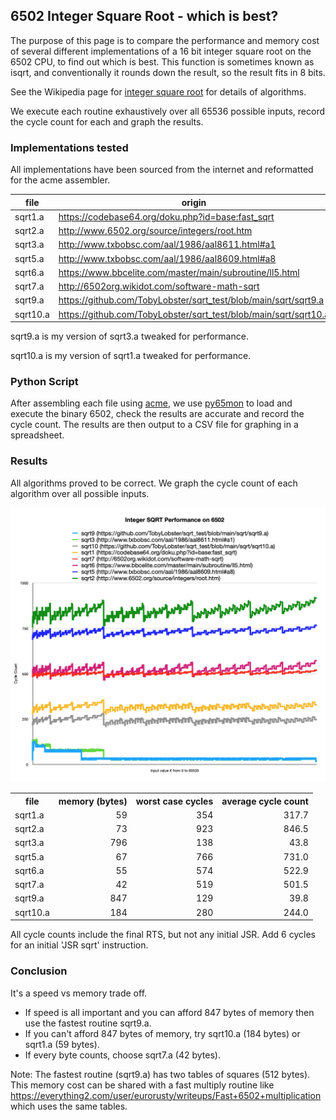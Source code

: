 <style>
td.myTableLeft {
  text-align: left;
}
td.myTableCentre {
  text-align: centre;
}
td.myTableRight {
  text-align: right;
}
</style>

## 6502 Integer Square Root - which is best? ##

The purpose of this page is to compare the performance and memory cost of several different implementations of a 16 bit integer square root on the 6502 CPU, to find out which is best.
This function is sometimes known as isqrt, and conventionally it rounds down the result, so the result fits in 8 bits.

See the Wikipedia page for [integer square root](https://en.wikipedia.org/wiki/Integer_square_root) for details of algorithms.

We execute each routine exhaustively over all 65536 possible inputs, record the cycle count for each and graph the results.

### Implementations tested
All implementations have been sourced from the internet and reformatted for the acme assembler.

| file     | origin                                                           |
| -------- | ---------------------------------------------------------------- |
| sqrt1.a  | https://codebase64.org/doku.php?id=base:fast_sqrt                |
| sqrt2.a  | http://www.6502.org/source/integers/root.htm                     |
| sqrt3.a  | http://www.txbobsc.com/aal/1986/aal8611.html#a1                  |
| sqrt5.a  | http://www.txbobsc.com/aal/1986/aal8609.html#a8                  |
| sqrt6.a  | https://www.bbcelite.com/master/main/subroutine/ll5.html         |
| sqrt7.a  | http://6502org.wikidot.com/software-math-sqrt                    |
| sqrt9.a  | https://github.com/TobyLobster/sqrt_test/blob/main/sqrt/sqrt9.a  |
| sqrt10.a | https://github.com/TobyLobster/sqrt_test/blob/main/sqrt/sqrt10.a | 

sqrt9.a is my version of sqrt3.a tweaked for performance.

sqrt10.a is my version of sqrt1.a tweaked for performance.

### Python Script
After assembling each file using [acme](https://github.com/meonwax/acme), we use [py65mon](https://github.com/mnaberez/py65/blob/master/docs/index.rst) to load and execute the binary 6502, check the results are accurate and record the cycle count.
The results are then output to a CSV file for graphing in a spreadsheet.

### Results

All algorithms proved to be correct. We graph the cycle count of each algorithm over all possible inputs.

![SQRT Performance Comparison](./sqrt.png)

<table>
<tr>
<th onclick="sortTable(0)">file</th>
<th onclick="sortTable(1)">memory (bytes)</th>
<th onclick="sortTable(2)">worst case cycles</th>
<th onclick="sortTable(3)">average cycle count</th>
</tr>
<tr><td class="myTableLeft">sqrt1.a</td>  <td class="myTableRight"> 59</td> <td class="myTableRight">354</td> <td class="myTableRight">317.7</td></tr>
<tr><td class="myTableLeft">sqrt2.a</td>  <td class="myTableRight"> 73</td> <td class="myTableRight">923</td> <td class="myTableRight">846.5</td></tr>
<tr><td class="myTableLeft">sqrt3.a</td>  <td class="myTableRight">796</td> <td class="myTableRight">138</td> <td class="myTableRight"> 43.8</td></tr>
<tr><td class="myTableLeft">sqrt5.a</td>  <td class="myTableRight"> 67</td> <td class="myTableRight">766</td> <td class="myTableRight">731.0</td></tr>
<tr><td class="myTableLeft">sqrt6.a</td>  <td class="myTableRight"> 55</td> <td class="myTableRight">574</td> <td class="myTableRight">522.9</td></tr>
<tr><td class="myTableLeft">sqrt7.a</td>  <td class="myTableRight"> 42</td> <td class="myTableRight">519</td> <td class="myTableRight">501.5</td></tr>
<tr><td class="myTableLeft">sqrt9.a</td>  <td class="myTableRight">847</td> <td class="myTableRight">129</td> <td class="myTableRight"> 39.8</td></tr>
<tr><td class="myTableLeft">sqrt10.a</td> <td class="myTableRight">184</td> <td class="myTableRight">280</td> <td class="myTableRight">244.0</td></tr>
</table>

<script>
 function sortTable(n) {
  var table, rows, switching, i, x, y, shouldSwitch, dir, switchcount = 0;
  table = document.getElementById("myTable2");
  switching = true;
  // Set the sorting direction to ascending:
  dir = "asc";
  /* Make a loop that will continue until
  no switching has been done: */
  while (switching) {
    // Start by saying: no switching is done:
    switching = false;
    rows = table.rows;
    /* Loop through all table rows (except the
    first, which contains table headers): */
    for (i = 1; i < (rows.length - 1); i++) {
      // Start by saying there should be no switching:
      shouldSwitch = false;
      /* Get the two elements you want to compare,
      one from current row and one from the next: */
      x = rows[i].getElementsByTagName("TD")[n];
      y = rows[i + 1].getElementsByTagName("TD")[n];
      /* Check if the two rows should switch place,
      based on the direction, asc or desc: */
      if (dir == "asc") {
        if (x.innerHTML.localeCompare(y.innerHTML, undefined, {numeric: true, sensitivity: 'base'}) > 0) {
          // If so, mark as a switch and break the loop:
          shouldSwitch = true;
          break;
        }
      } else if (dir == "desc") {
        if (x.innerHTML.localeCompare(y.innerHTML, undefined, {numeric: true, sensitivity: 'base'}) < 0) {
          // If so, mark as a switch and break the loop:
          shouldSwitch = true;
          break;
        }
      }
    }
    if (shouldSwitch) {
      /* If a switch has been marked, make the switch
      and mark that a switch has been done: */
      rows[i].parentNode.insertBefore(rows[i + 1], rows[i]);
      switching = true;
      // Each time a switch is done, increase this count by 1:
      switchcount ++;
    } else {
      /* If no switching has been done AND the direction is "asc",
      set the direction to "desc" and run the while loop again. */
      if (switchcount == 0 && dir == "asc") {
        dir = "desc";
        switching = true;
      }
    }
  }
}
</script>

All cycle counts include the final RTS, but not any initial JSR. Add 6 cycles for an initial 'JSR sqrt' instruction.

### Conclusion

It's a speed vs memory trade off.
* If speed is all important and you can afford 847 bytes of memory then use the fastest routine sqrt9.a.
* If you can't afford 847 bytes of memory, try sqrt10.a (184 bytes) or sqrt1.a (59 bytes).
* If every byte counts, choose sqrt7.a (42 bytes).

Note: The fastest routine (sqrt9.a) has two tables of squares (512 bytes). This memory cost can be shared with a fast multiply routine like https://everything2.com/user/eurorusty/writeups/Fast+6502+multiplication which uses the same tables.
